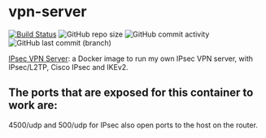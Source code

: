 # vpn-server

[![Build Status](https://drone.theautomation.nl/api/badges/theautomation/vpn-server/status.svg?ref=refs/heads/main)](https://drone.theautomation.nl/theautomation/vpn-server)
![GitHub repo size](https://img.shields.io/github/repo-size/theautomation/vpn-server?logo=Github)
![GitHub commit activity](https://img.shields.io/github/commit-activity/y/theautomation/vpn-server?logo=github)
![GitHub last commit (branch)](https://img.shields.io/github/last-commit/theautomation/vpn-server/main?logo=github)

[IPsec VPN Server](https://github.com/hwdsl2/docker-ipsec-vpn-server): a Docker image to run my own IPsec VPN server, with IPsec/L2TP, Cisco IPsec and IKEv2.

## The ports that are exposed for this container to work are:

4500/udp and 500/udp for IPsec also open ports to the host on the router.
